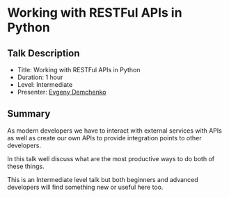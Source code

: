 # Working with RESTFul APIs in Python

## Talk Description

* Title: Working with RESTFul APIs in Python
* Duration: 1 hour
* Level: Intermediate
* Presenter: [Evgeny Demchenko](https://twitter.com/littlepea12)

## Summary

As modern developers we have to interact with external services with APIs as well as create our own APIs to provide integration points to other developers.

In this talk well discuss what are the most productive ways to do both of these things.
 
This is an Intermediate level talk but both beginners and advanced developers will find something new or useful here too.
